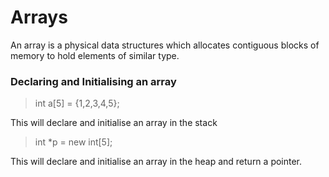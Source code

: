 # Arrays
An array is a physical data structures which allocates contiguous blocks of memory to hold elements of similar type.
### Declaring and Initialising an array
> int a[5] = {1,2,3,4,5};

This will declare and initialise an array in the stack

> int *p = new int[5];

This will declare and initialise an array in the heap and return a pointer.